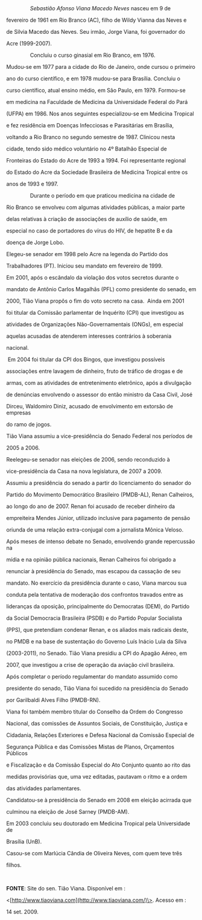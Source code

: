 

 



                *Sebastião Afonso Viana Macedo Neves* nasceu em 9 de

fevereiro de 1961 em Rio Branco (AC), filho de Wildy Vianna das Neves e

de Silvia Macedo das Neves. Seu irmão, Jorge Viana, foi governador do

Acre (1999-2007).



                Concluiu o curso ginasial em Rio Branco, em 1976.

Mudou-se em 1977 para a cidade do Rio de Janeiro, onde cursou o primeiro

ano do curso científico, e em 1978 mudou-se para Brasília. Concluiu o

curso científico, atual ensino médio, em São Paulo, em 1979. Formou-se

em medicina na Faculdade de Medicina da Universidade Federal do Pará

(UFPA) em 1986. Nos anos seguintes especializou-se em Medicina Tropical

e fez residência em Doenças Infecciosas e Parasitárias em Brasília,

voltando a Rio Branco no segundo semestre de 1987. Clinicou nesta

cidade, tendo sido médico voluntário no 4º Batalhão Especial de

Fronteiras do Estado do Acre de 1993 a 1994. Foi representante regional

do Estado do Acre da Sociedade Brasileira de Medicina Tropical entre os

anos de 1993 e 1997.



                Durante o período em que praticou medicina na cidade de

Rio Branco se envolveu com algumas atividades públicas, a maior parte

delas relativas à criação de associações de auxílio de saúde, em

especial no caso de portadores do vírus do HIV, de hepatite B e da

doença de Jorge Lobo.



Elegeu-se senador em 1998 pelo Acre na legenda do Partido dos

Trabalhadores (PT). Iniciou seu mandato em fevereiro de 1999.



Em 2001, após o escândalo da violação dos votos secretos durante o

mandato de Antônio Carlos Magalhãs (PFL) como presidente do senado, em

2000, Tião Viana propôs o fim do voto secreto na casa.  Ainda em 2001

foi titular da Comissão parlamentar de Inquérito (CPI) que investigou as

atividades de Organizações Não-Governamentais (ONGs), em especial

aquelas acusadas de atenderem interesses contrários à soberania

nacional.



 Em 2004 foi titular da CPI dos Bingos, que investigou possíveis

associações entre lavagem de dinheiro, fruto de tráfico de drogas e de

armas, com as atividades de entretenimento eletrônico, após a divulgação

de denúncias envolvendo o assessor do então ministro da Casa Civil, José

Dirceu, Waldomiro Diniz, acusado de envolvimento em extorsão de empresas

do ramo de jogos.



Tião Viana assumiu a vice-presidência do Senado Federal nos períodos de

2005 a 2006.



Reelegeu-se senador nas eleições de 2006, sendo reconduzido à

vice-presidência da Casa na nova legislatura, de 2007 a 2009.



Assumiu a presidência do senado a partir do licenciamento do senador do

Partido do Movimento Democrático Brasileiro (PMDB-AL), Renan Calheiros,

ao longo do ano de 2007. Renan foi acusado de receber dinheiro da

empreiteira Mendes Júnior, utilizado inclusive para pagamento de pensão

oriunda de uma relação extra-conjugal com a jornalista Mônica Veloso.

Após meses de intenso debate no Senado, envolvendo grande repercussão na

mídia e na opinião pública nacionais, Renan Calheiros foi obrigado a

renunciar à presidência do Senado, mas escapou da cassação de seu

mandato. No exercício da presidência durante o caso, Viana marcou sua

conduta pela tentativa de moderação dos confrontos travados entre as

lideranças da oposição, principalmente do Democratas (DEM), do Partido

da Social Democracia Brasileira (PSDB) e do Partido Popular Socialista

(PPS), que pretendiam condenar Renan, e os aliados mais radicais deste,

no PMDB e na base de sustentação do Governo Luís Inácio Lula da Silva

(2003-2011), no Senado. Tião Viana presidiu a CPI do Apagão Aéreo, em

2007, que investigou a crise de operação da aviação civil brasileira.



Após completar o período regulamentar do mandato assumido como

presidente do senado, Tião Viana foi sucedido na presidência do Senado

por Garilbaldi Alves Filho (PMDB-RN).



Viana foi também membro titular do Conselho da Ordem do Congresso

Nacional, das comissões de Assuntos Sociais, de Constituição, Justiça e

Cidadania, Relações Exteriores e Defesa Nacional da Comissão Especial de

Segurança Pública e das Comissões Mistas de Planos, Orçamentos Públicos

e Fiscalização e da Comissão Especial do Ato Conjunto quanto ao rito das

medidas provisórias que, uma vez editadas, pautavam o ritmo e a ordem

das atividades parlamentares.



Candidatou-se à presidência do Senado em 2008 em eleição acirrada que

culminou na eleição de José Sarney (PMDB-AM).



Em 2003 concluiu seu doutorado em Medicina Tropical pela Universidade de

Brasília (UnB).



Casou-se com Marlúcia Cândia de Oliveira Neves, com quem teve três

filhos.



 



**FONTE**: Site do sen. Tião Viana. Disponível em :

\<[http://www.tiaoviana.com](http://www.tiaoviana.com/)\>. Acesso em :

14 set. 2009.

